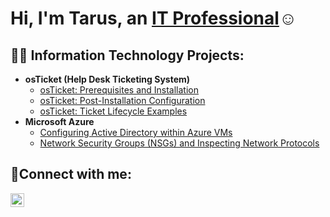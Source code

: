 <h1>Hi, I'm Tarus, an <a href="https://linkedin.com/in/Josh">IT Professional</a>☺</h1>

<h2>👨‍💻 Information Technology Projects:</h2>

- <b>osTicket (Help Desk Ticketing System)</b>
  - [osTicket: Prerequisites and Installation](https://github.com/trrob21/osticket-prereqs)
  - [osTicket: Post-Installation Configuration](https://github.com/trrob21/post-install-config)
  - [osTicket: Ticket Lifecycle Examples](https://github.com/trrob21/ticket-lifecycle)
- <b>Microsoft Azure</b>
  - [Configuring Active Directory within Azure VMs](https://github.com/trrob21/configure-ad)
  - [Network Security Groups (NSGs) and Inspecting Network Protocols](https://github.com/trrob21/azure-network-protocols)

<h2>🤳Connect with me:</h2>

[<img align="left" alt="Josh | LinkedIn" width="22px" src="https://cdn.jsdelivr.net/npm/simple-icons@v3/icons/linkedin.svg" />][linkedin]

[linkedin]: https://linkedin.com/in/Josh
